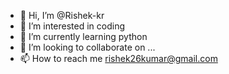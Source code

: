 - 👋 Hi, I’m @Rishek-kr
- 👀 I’m interested in coding
- 🌱 I’m currently learning python
- 💞️ I’m looking to collaborate on ...
- 📫 How to reach me rishek26kumar@gmail.com

<!---
Rishek-kr/Rishek-kr is a ✨ special ✨ repository because its `README.md` (this file) appears on your GitHub profile.
You can click the Preview link to take a look at your changes.
--->
